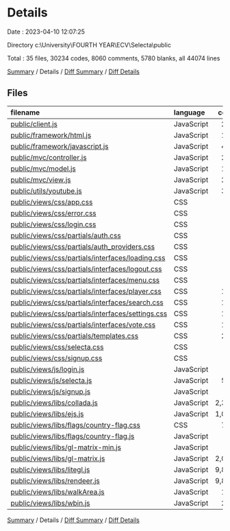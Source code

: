 # Details

Date : 2023-04-10 12:07:25

Directory c:\\University\\FOURTH YEAR\\ECV\\Selecta\\public

Total : 35 files,  30234 codes, 8060 comments, 5780 blanks, all 44074 lines

[Summary](results.md) / Details / [Diff Summary](diff.md) / [Diff Details](diff-details.md)

## Files
| filename | language | code | comment | blank | total |
| :--- | :--- | ---: | ---: | ---: | ---: |
| [public/client.js](/public/client.js) | JavaScript | 214 | 73 | 58 | 345 |
| [public/framework/html.js](/public/framework/html.js) | JavaScript | 162 | 115 | 48 | 325 |
| [public/framework/javascript.js](/public/framework/javascript.js) | JavaScript | 409 | 67 | 122 | 598 |
| [public/mvc/controller.js](/public/mvc/controller.js) | JavaScript | 296 | 70 | 81 | 447 |
| [public/mvc/model.js](/public/mvc/model.js) | JavaScript | 164 | 47 | 51 | 262 |
| [public/mvc/view.js](/public/mvc/view.js) | JavaScript | 217 | 72 | 77 | 366 |
| [public/utils/youtube.js](/public/utils/youtube.js) | JavaScript | 317 | 41 | 47 | 405 |
| [public/views/css/app.css](/public/views/css/app.css) | CSS | 52 | 4 | 10 | 66 |
| [public/views/css/error.css](/public/views/css/error.css) | CSS | 53 | 0 | 8 | 61 |
| [public/views/css/login.css](/public/views/css/login.css) | CSS | 40 | 1 | 5 | 46 |
| [public/views/css/partials/auth.css](/public/views/css/partials/auth.css) | CSS | 87 | 3 | 12 | 102 |
| [public/views/css/partials/auth_providers.css](/public/views/css/partials/auth_providers.css) | CSS | 52 | 1 | 9 | 62 |
| [public/views/css/partials/interfaces/loading.css](/public/views/css/partials/interfaces/loading.css) | CSS | 46 | 1 | 6 | 53 |
| [public/views/css/partials/interfaces/logout.css](/public/views/css/partials/interfaces/logout.css) | CSS | 30 | 1 | 3 | 34 |
| [public/views/css/partials/interfaces/menu.css](/public/views/css/partials/interfaces/menu.css) | CSS | 31 | 1 | 5 | 37 |
| [public/views/css/partials/interfaces/player.css](/public/views/css/partials/interfaces/player.css) | CSS | 174 | 4 | 27 | 205 |
| [public/views/css/partials/interfaces/search.css](/public/views/css/partials/interfaces/search.css) | CSS | 145 | 1 | 19 | 165 |
| [public/views/css/partials/interfaces/settings.css](/public/views/css/partials/interfaces/settings.css) | CSS | 153 | 6 | 25 | 184 |
| [public/views/css/partials/interfaces/vote.css](/public/views/css/partials/interfaces/vote.css) | CSS | 145 | 1 | 19 | 165 |
| [public/views/css/partials/templates.css](/public/views/css/partials/templates.css) | CSS | 273 | 9 | 57 | 339 |
| [public/views/css/selecta.css](/public/views/css/selecta.css) | CSS | 89 | 4 | 12 | 105 |
| [public/views/css/signup.css](/public/views/css/signup.css) | CSS | 40 | 1 | 5 | 46 |
| [public/views/js/login.js](/public/views/js/login.js) | JavaScript | 15 | 2 | 5 | 22 |
| [public/views/js/selecta.js](/public/views/js/selecta.js) | JavaScript | 515 | 174 | 166 | 855 |
| [public/views/js/signup.js](/public/views/js/signup.js) | JavaScript | 17 | 2 | 5 | 24 |
| [public/views/libs/collada.js](/public/views/libs/collada.js) | JavaScript | 2,387 | 259 | 466 | 3,112 |
| [public/views/libs/ejs.js](/public/views/libs/ejs.js) | JavaScript | 1,052 | 499 | 170 | 1,721 |
| [public/views/libs/flags/country-flag.css](/public/views/libs/flags/country-flag.css) | CSS | 725 | 3 | 241 | 969 |
| [public/views/libs/flags/country-flag.js](/public/views/libs/flags/country-flag.js) | JavaScript | 88 | 74 | 22 | 184 |
| [public/views/libs/gl-matrix-min.js](/public/views/libs/gl-matrix-min.js) | JavaScript | 1 | 27 | 0 | 28 |
| [public/views/libs/gl-matrix.js](/public/views/libs/gl-matrix.js) | JavaScript | 2,079 | 1,819 | 418 | 4,316 |
| [public/views/libs/litegl.js](/public/views/libs/litegl.js) | JavaScript | 9,863 | 2,997 | 1,792 | 14,652 |
| [public/views/libs/rendeer.js](/public/views/libs/rendeer.js) | JavaScript | 9,877 | 1,540 | 1,700 | 13,117 |
| [public/views/libs/walkArea.js](/public/views/libs/walkArea.js) | JavaScript | 129 | 6 | 22 | 157 |
| [public/views/libs/wbin.js](/public/views/libs/wbin.js) | JavaScript | 297 | 135 | 67 | 499 |

[Summary](results.md) / Details / [Diff Summary](diff.md) / [Diff Details](diff-details.md)